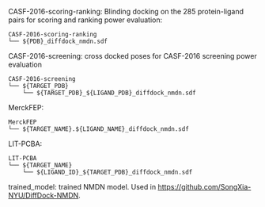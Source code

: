 CASF-2016-scoring-ranking: Blinding docking on the 285 protein-ligand pairs for scoring and ranking power evaluation:
```
CASF-2016-scoring-ranking
└── ${PDB}_diffdock_nmdn.sdf
```

CASF-2016-screening: cross docked poses for CASF-2016 screening power evaluation

```
CASF-2016-screening
└── ${TARGET_PDB}
    └── ${TARGET_PDB}_${LIGAND_PDB}_diffdock_nmdn.sdf
```

MerckFEP:

```
MerckFEP
└── ${TARGET_NAME}.${LIGAND_NAME}_diffdock_nmdn.sdf
```

LIT-PCBA:

```
LIT-PCBA
└── ${TARGET_NAME}
    └── ${LIGAND_ID}_${TARGET_PDB}_diffdock_nmdn.sdf
```

trained_model: trained NMDN model. Used in https://github.com/SongXia-NYU/DiffDock-NMDN.